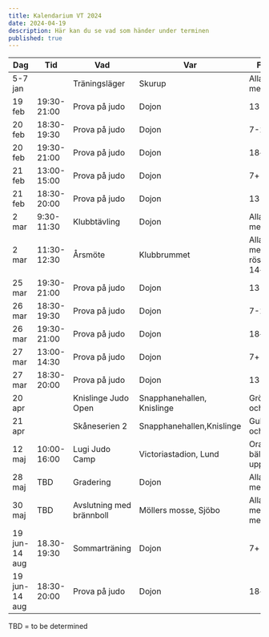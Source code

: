 ```yaml
---
title: Kalendarium VT 2024
date: 2024-04-19
description: Här kan du se vad som händer under terminen
published: true
---
```


| Dag     | Tid         | Vad                      | Var                        | För vem                             |
| ------- | ----------- | ------------------------ | -------------------------- | ----------------------------------- |
| 5-7 jan |             | Träningsläger            | Skurup                     | Alla medlemmar                      |
| 19 feb  | 19:30-21:00 | Prova på judo            | Dojon                      | 13-18 år                            |
| 20 feb  | 18:30-19:30 | Prova på judo            | Dojon                      | 7-12 år                             |
| 20 feb  | 19:30-21:00 | Prova på judo            | Dojon                      | 18+ år                              |
| 21 feb  | 13:00-15:00 | Prova på judo            | Dojon                      | 7+ år                               |
| 21 feb  | 18:30-20:00 | Prova på judo            | Dojon                      | 13-18 år                            |
| 2 mar   | 9:30-11:30  | Klubbtävling             | Dojon                      | Alla medlemmar                      |
| 2 mar   | 11:30-12:30 | Årsmöte                  | Klubbrummet                | Alla medlemmar, rösträtt för 14+ år |
| 25 mar  | 19:30-21:00 | Prova på judo            | Dojon                      | 13-18 år                            |
| 26 mar  | 18:30-19:30 | Prova på judo            | Dojon                      | 7-12 år                             |
| 26 mar  | 19:30-21:00 | Prova på judo            | Dojon                      | 18+ år                              |
| 27 mar  | 13:00-14:30 | Prova på judo            | Dojon                      | 7+ år                               |
| 27 mar  | 18:30-20:00 | Prova på judo            | Dojon                      | 13-18 år                            |
| 20 apr  |             | Knislinge Judo Open      | Snapphanehallen, Knislinge | Grönt bälte och upp                 |
| 21 apr  |             | Skåneserien 2            | Snapphanehallen,Knislinge  | Gult bälte och upp                  |
| 12 maj  | 10:00-16:00 | Lugi Judo Camp           | Victoriastadion, Lund      | Orange bälte och upp, 11+ år        |
| 28 maj  | TBD         | Gradering                | Dojon                      | Alla medlemmar                      |
| 30 maj  | TBD         | Avslutning med brännboll | Möllers mosse, Sjöbo       | Alla medlemmar med familj           |
| 19 jun-14 aug     | 18.30-19:30        | Sommarträning            | Dojon                      | 7+ år                                |
| 19 jun-14 aug  | 18:30-20:00         | Prova på judo | Dojon       | 18+ år           |

TBD = to be determined
